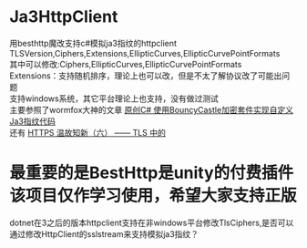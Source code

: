 # Ja3HttpClient
用besthttp魔改支持c#模拟ja3指纹的httpclient <br>
TLSVersion,Ciphers,Extensions,EllipticCurves,EllipticCurvePointFormats <br>
其中可以修改:Ciphers,EllipticCurves,EllipticCurvePointFormats <br>
Extensions：支持随机排序，理论上也可以改，但是不太了解协议改了可能出问题 <br>
支持windows系统，其它平台理论上也支持，没有做过测试 <br>
主要参照了wormfox大神的文章 [原创C# 使用BouncyCastle加密套件实现自定义Ja3指纹代码](https://bbs.kanxue.com/thread-277354.htm )  <br>
还有  [HTTPS 温故知新（六） —— TLS 中的](https://halfrost.com/https-extensions/) <br>
# 最重要的是BestHttp是unity的付费插件 该项目仅作学习使用，希望大家支持正版  <br>
dotnet在3之后的版本httpclient支持在非windows平台修改TlsCiphers,是否可以通过修改HttpClient的sslstream来支持模拟ja3指纹？
